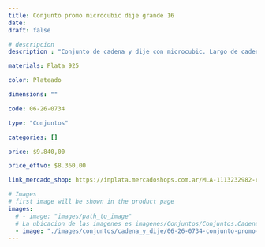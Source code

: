 ```yaml
---
title: Conjunto promo microcubic dije grande 16
date: 
draft: false

# descripcion
description : "Conjunto de cadena y dije con microcubic. Largo de cadena 40, 45 o 50 cm a elección"

materials: Plata 925

color: Plateado

dimensions: ""

code: 06-26-0734

type: "Conjuntos"

categories: []

price: $9.840,00

price_eftvo: $8.360,00

link_mercado_shop: https://inplata.mercadoshops.com.ar/MLA-1113232982-conjunto-promo-microcubic-dije-grande-16-_JM

# Images
# first image will be shown in the product page
images:
  # - image: "images/path_to_image"
  # La ubicacion de las imagenes es imagenes/Conjuntos/Conjuntos.Cadena y Dije/06-26-0734-conjunto-promo-microcubic-dije-grande-16
  - image: "./images/conjuntos/cadena_y_dije/06-26-0734-conjunto-promo-microcubic-dije-grande-16.jpg"
---
```

